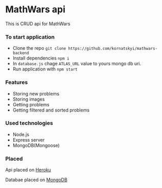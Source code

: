 # MathWars api

This is CRUD api for MathWars

### To start application
- Clone the repo `git clone https://github.com/kornatskyi/mathwars-backend`
- Install dependencies `npm i`
- In `database.js` chage `ATLAS_URL` value to yours mongo db uri.
- Run application with `npm start` 

### Features
- Storing new problems
- Storing images
- Getting problems
- Getting filtered and sorted problems

### Used technologies 
- Node.js
- Express server
- MongoDB(Mongoose)

### Placed
Api placed on [Heroku](https://heroku.com/)

Databae placed on [MongoDB](mongodb.com)
